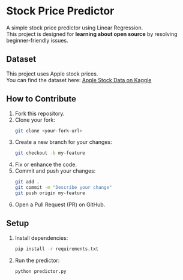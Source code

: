 # Stock Price Predictor

A simple stock price predictor using Linear Regression.  
This project is designed for **learning about open source** by resolving beginner-friendly issues.

## Dataset

This project uses Apple stock prices.  
You can find the dataset here: [Apple Stock Data on Kaggle](https://www.kaggle.com/datasets/varpit94/apple-stock-data-updated-till-22jun2021/data)

## How to Contribute

1. Fork this repository.
2. Clone your fork:
   ```bash
   git clone <your-fork-url>
   ```
3. Create a new branch for your changes:
   ```bash
   git checkout -b my-feature
   ```
4. Fix or enhance the code.
5. Commit and push your changes:
   ```bash
   git add .
   git commit -m "Describe your change"
   git push origin my-feature
   ```
6. Open a Pull Request (PR) on GitHub.

## Setup

1. Install dependencies:
   ```bash
   pip install -r requirements.txt
   ```
2. Run the predictor:
   ```bash
   python predictor.py
   ```
